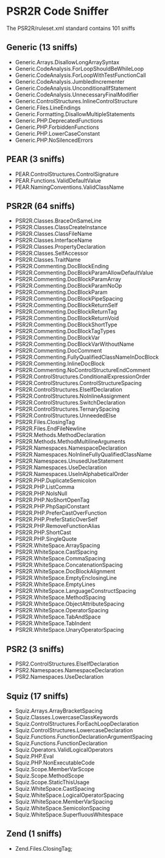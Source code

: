 # PSR2R Code Sniffer


The PSR2R/ruleset.xml standard contains 101 sniffs

Generic (13 sniffs)
-------------------
- Generic.Arrays.DisallowLongArraySyntax
- Generic.CodeAnalysis.ForLoopShouldBeWhileLoop
- Generic.CodeAnalysis.ForLoopWithTestFunctionCall
- Generic.CodeAnalysis.JumbledIncrementer
- Generic.CodeAnalysis.UnconditionalIfStatement
- Generic.CodeAnalysis.UnnecessaryFinalModifier
- Generic.ControlStructures.InlineControlStructure
- Generic.Files.LineEndings
- Generic.Formatting.DisallowMultipleStatements
- Generic.PHP.DeprecatedFunctions
- Generic.PHP.ForbiddenFunctions
- Generic.PHP.LowerCaseConstant
- Generic.PHP.NoSilencedErrors

PEAR (3 sniffs)
---------------
- PEAR.ControlStructures.ControlSignature
- PEAR.Functions.ValidDefaultValue
- PEAR.NamingConventions.ValidClassName

PSR2R (64 sniffs)
-----------------
- PSR2R.Classes.BraceOnSameLine
- PSR2R.Classes.ClassCreateInstance
- PSR2R.Classes.ClassFileName
- PSR2R.Classes.InterfaceName
- PSR2R.Classes.PropertyDeclaration
- PSR2R.Classes.SelfAccessor
- PSR2R.Classes.TraitName
- PSR2R.Commenting.DocBlockEnding
- PSR2R.Commenting.DocBlockParamAllowDefaultValue
- PSR2R.Commenting.DocBlockParamArray
- PSR2R.Commenting.DocBlockParamNoOp
- PSR2R.Commenting.DocBlockParam
- PSR2R.Commenting.DocBlockPipeSpacing
- PSR2R.Commenting.DocBlockReturnSelf
- PSR2R.Commenting.DocBlockReturnTag
- PSR2R.Commenting.DocBlockReturnVoid
- PSR2R.Commenting.DocBlockShortType
- PSR2R.Commenting.DocBlockTagTypes
- PSR2R.Commenting.DocBlockVar
- PSR2R.Commenting.DocBlockVarWithoutName
- PSR2R.Commenting.DocComment
- PSR2R.Commenting.FullyQualifiedClassNameInDocBlock
- PSR2R.Commenting.InlineDocBlock
- PSR2R.Commenting.NoControlStructureEndComment
- PSR2R.ControlStructures.ConditionalExpressionOrder
- PSR2R.ControlStructures.ControlStructureSpacing
- PSR2R.ControlStructures.ElseIfDeclaration
- PSR2R.ControlStructures.NoInlineAssignment
- PSR2R.ControlStructures.SwitchDeclaration
- PSR2R.ControlStructures.TernarySpacing
- PSR2R.ControlStructures.UnneededElse
- PSR2R.Files.ClosingTag
- PSR2R.Files.EndFileNewline
- PSR2R.Methods.MethodDeclaration
- PSR2R.Methods.MethodMultilineArguments
- PSR2R.Namespaces.NamespaceDeclaration
- PSR2R.Namespaces.NoInlineFullyQualifiedClassName
- PSR2R.Namespaces.UnusedUseStatement
- PSR2R.Namespaces.UseDeclaration
- PSR2R.Namespaces.UseInAlphabeticalOrder
- PSR2R.PHP.DuplicateSemicolon
- PSR2R.PHP.ListComma
- PSR2R.PHP.NoIsNull
- PSR2R.PHP.NoShortOpenTag
- PSR2R.PHP.PhpSapiConstant
- PSR2R.PHP.PreferCastOverFunction
- PSR2R.PHP.PreferStaticOverSelf
- PSR2R.PHP.RemoveFunctionAlias
- PSR2R.PHP.ShortCast
- PSR2R.PHP.SingleQuote
- PSR2R.WhiteSpace.ArraySpacing
- PSR2R.WhiteSpace.CastSpacing
- PSR2R.WhiteSpace.CommaSpacing
- PSR2R.WhiteSpace.ConcatenationSpacing
- PSR2R.WhiteSpace.DocBlockAlignment
- PSR2R.WhiteSpace.EmptyEnclosingLine
- PSR2R.WhiteSpace.EmptyLines
- PSR2R.WhiteSpace.LanguageConstructSpacing
- PSR2R.WhiteSpace.MethodSpacing
- PSR2R.WhiteSpace.ObjectAttributeSpacing
- PSR2R.WhiteSpace.OperatorSpacing
- PSR2R.WhiteSpace.TabAndSpace
- PSR2R.WhiteSpace.TabIndent
- PSR2R.WhiteSpace.UnaryOperatorSpacing

PSR2 (3 sniffs)
---------------
- PSR2.ControlStructures.ElseIfDeclaration
- PSR2.Namespaces.NamespaceDeclaration
- PSR2.Namespaces.UseDeclaration

Squiz (17 sniffs)
-----------------
- Squiz.Arrays.ArrayBracketSpacing
- Squiz.Classes.LowercaseClassKeywords
- Squiz.ControlStructures.ForEachLoopDeclaration
- Squiz.ControlStructures.LowercaseDeclaration
- Squiz.Functions.FunctionDeclarationArgumentSpacing
- Squiz.Functions.FunctionDeclaration
- Squiz.Operators.ValidLogicalOperators
- Squiz.PHP.Eval
- Squiz.PHP.NonExecutableCode
- Squiz.Scope.MemberVarScope
- Squiz.Scope.MethodScope
- Squiz.Scope.StaticThisUsage
- Squiz.WhiteSpace.CastSpacing
- Squiz.WhiteSpace.LogicalOperatorSpacing
- Squiz.WhiteSpace.MemberVarSpacing
- Squiz.WhiteSpace.SemicolonSpacing
- Squiz.WhiteSpace.SuperfluousWhitespace

Zend (1 sniffs)
---------------
- Zend.Files.ClosingTag;